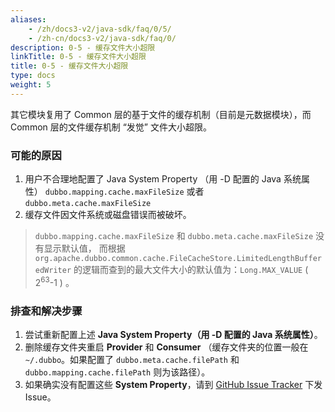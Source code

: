 ```yaml
---
aliases:
    - /zh/docs3-v2/java-sdk/faq/0/5/
    - /zh-cn/docs3-v2/java-sdk/faq/0/
description: 0-5 - 缓存文件大小超限
linkTitle: 0-5 - 缓存文件大小超限
title: 0-5 - 缓存文件大小超限
type: docs
weight: 5
---
```





其它模块复用了 Common 层的基于文件的缓存机制（目前是元数据模块），而 Common 层的文件缓存机制 “发觉” 文件大小超限。


### 可能的原因
1. 用户不合理地配置了 Java System Property （用 -D 配置的 Java 系统属性） `dubbo.mapping.cache.maxFileSize` 或者 `dubbo.meta.cache.maxFileSize`
2. 缓存文件因文件系统或磁盘错误而被破坏。


> `dubbo.mapping.cache.maxFileSize` 和 `dubbo.meta.cache.maxFileSize` 没有显示默认值，
而根据 `org.apache.dubbo.common.cache.FileCacheStore.LimitedLengthBufferedWriter` 的逻辑而查到的最大文件大小的默认值为：`Long.MAX_VALUE` ( 2<sup>63</sup>-1 ) 。



### 排查和解决步骤
1. 尝试重新配置上述 **Java System Property（用 -D 配置的 Java 系统属性）**。
2. 删除缓存文件夹重启 **Provider** 和 **Consumer** （缓存文件夹的位置一般在 `~/.dubbo`。如果配置了 `dubbo.meta.cache.filePath` 和 `dubbo.mapping.cache.filePath` 则为该路径）。
3. 如果确实没有配置这些 **System Property**，请到 [GitHub Issue Tracker](https://github.com/apache/dubbo/issues) 下发 Issue。